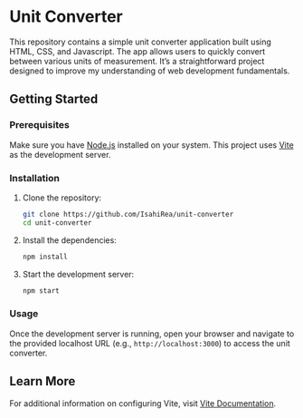 # Unit Converter

This repository contains a simple unit converter application built using HTML, CSS, and Javascript. The app allows users to quickly convert between various units of measurement. It’s a straightforward project designed to improve my understanding of web development fundamentals.

## Getting Started

### Prerequisites
Make sure you have [Node.js](https://nodejs.org/) installed on your system. This project uses [Vite](https://vitejs.dev/) as the development server.

### Installation
1. Clone the repository:
   ```bash
   git clone https://github.com/IsahiRea/unit-converter
   cd unit-converter
   ```

2. Install the dependencies:
   ```bash
   npm install
   ```

3. Start the development server:
   ```bash
   npm start
   ```

### Usage
Once the development server is running, open your browser and navigate to the provided localhost URL (e.g., `http://localhost:3000`) to access the unit converter.

## Learn More
For additional information on configuring Vite, visit [Vite Documentation](https://vitejs.dev/).